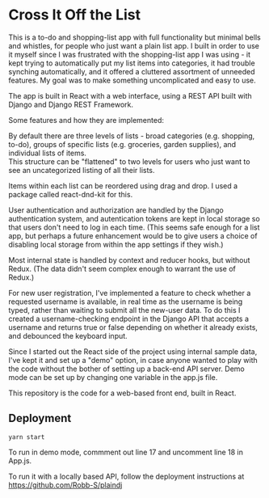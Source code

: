 # Cross It Off the List 

This is a to-do and shopping-list app with full functionality but minimal bells and whistles, for people who just want a plain list app.  I built in order to use it myself since I was frustrated with the shopping-list app I was using - it kept trying to automatically put my list items into categories, it had trouble synching automatically, and it offered a cluttered assortment of unneeded features.  My goal was to make something uncomplicated and easy to use.

The app is built in React with a web interface, using a REST API built with Django and Django REST Framework.  

Some features and how they are implemented:

By default there are three levels of lists - broad categories (e.g. shopping, to-do), groups of specific lists (e.g. groceries, garden supplies), and individual lists of items.  
This structure can be "flattened" to two levels for users who just want to see an uncategorized listing of all their lists.

Items within each list can be reordered using drag and drop.  I used a package called react-dnd-kit for this.

User authentication and authorization are handled by the Django authentication system, and autentication tokens are kept in local storage so that users don't need to log in each time.  (This seems safe enough for a list app, but perhaps a future enhancement would be to give users a choice of disabling local storage from within the app settings if they wish.)

Most internal state is handled by context and reducer hooks, but without Redux.  (The data didn't seem complex enough to warrant the use of Redux.)  

For new user registration, I've implemented a feature to check whether a requested username is available, in real time as the username is being typed, rather than waiting to submit all the new-user data.  To do this I created a username-checking endpoint in the Django API that accepts a username and returns true or false depending on whether it already exists, and debounced the keyboard input. 

Since I started out the React side of the project using internal sample data, I've kept it and set up a "demo" option, in case anyone wanted to play with the code without the bother of setting up a back-end API server.  Demo mode can be set up by changing one variable in the app.js file.


This repository is the code for a web-based front end, built in React.

## Deployment 

`yarn start`

To run in demo mode, commment out line 17 and uncomment line 18 in App.js.

To run it with a locally based API, follow the deployment instructions at https://github.com/Robb-S/plaindj
